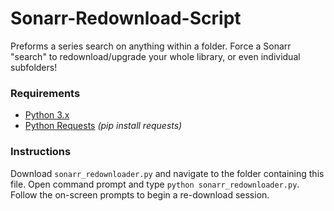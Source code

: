 # Sonarr-Redownload-Script
Preforms a series search on anything within a folder. Force a Sonarr "search" to redownload/upgrade your whole library, or even individual subfolders!

### Requirements
- [Python 3.x](https://www.microsoft.com/en-us/p/python-38/9mssztt1n39l?activetab=pivot:overviewtab)
- [Python Requests](https://pypi.org/project/requests/) _(pip install requests)_

### Instructions
Download `sonarr_redownloader.py` and navigate to the folder containing this file. Open command prompt and type `python sonarr_redownloader.py`. Follow the on-screen prompts to begin a re-download session.
